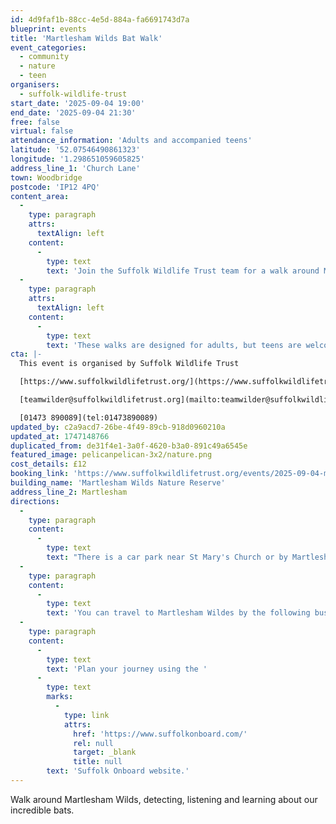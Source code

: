 ```yaml
---
id: 4d9faf1b-88cc-4e5d-884a-fa6691743d7a
blueprint: events
title: 'Martlesham Wilds Bat Walk'
event_categories:
  - community
  - nature
  - teen
organisers:
  - suffolk-wildlife-trust
start_date: '2025-09-04 19:00'
end_date: '2025-09-04 21:30'
free: false
virtual: false
attendance_information: 'Adults and accompanied teens'
latitude: '52.07546490861323'
longitude: '1.298651059605825'
address_line_1: 'Church Lane'
town: Woodbridge
postcode: 'IP12 4PQ'
content_area:
  -
    type: paragraph
    attrs:
      textAlign: left
    content:
      -
        type: text
        text: 'Join the Suffolk Wildlife Trust team for a walk around Martlesham Wilds, detecting, surveying, listening and learning about the bats that are resident at Suffolk’s new nature reserve, how we hope populations may change in the future and why these species are so important. '
  -
    type: paragraph
    attrs:
      textAlign: left
    content:
      -
        type: text
        text: 'These walks are designed for adults, but teens are welcome as well. We will also discuss what we can all do to help bats in our gardens and parks locally. Bat detectors will be provided.'
cta: |-
  This event is organised by Suffolk Wildlife Trust

  [https://www.suffolkwildlifetrust.org/](https://www.suffolkwildlifetrust.org/)

  [teamwilder@suffolkwildlifetrust.org](mailto:teamwilder@suffolkwildlifetrust.org)

  [01473 890089](tel:01473890089)
updated_by: c2a9acd7-26be-4f49-89cb-918d0960210a
updated_at: 1747148766
duplicated_from: de31f4e1-3a0f-4620-b3a0-891c49a6545e
featured_image: pelicanpelican-3x2/nature.png
cost_details: £12
booking_link: 'https://www.suffolkwildlifetrust.org/events/2025-09-04-martlesham-wilds-bat-walk'
building_name: 'Martlesham Wilds Nature Reserve'
address_line_2: Martlesham
directions:
  -
    type: paragraph
    content:
      -
        type: text
        text: "There is a car park near St Mary's Church or by Martlesham Recreation Ground."
  -
    type: paragraph
    content:
      -
        type: text
        text: 'You can travel to Martlesham Wildes by the following bus routes - 63 (Framlingham), 65 (Rendlesham), 66 (Ipswich), and 73 (village links).'
  -
    type: paragraph
    content:
      -
        type: text
        text: 'Plan your journey using the '
      -
        type: text
        marks:
          -
            type: link
            attrs:
              href: 'https://www.suffolkonboard.com/'
              rel: null
              target: _blank
              title: null
        text: 'Suffolk Onboard website.'
---
```

Walk around Martlesham Wilds, detecting, listening and learning about our incredible bats.